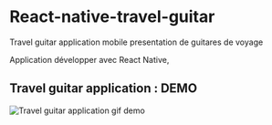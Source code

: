 # React-native-travel-guitar
Travel guitar application mobile presentation de guitares de voyage

Application développer avec React Native, 

##  Travel guitar application : DEMO

![Travel guitar application gif demo](https://user-images.githubusercontent.com/76264628/115124616-619c3b80-9fc3-11eb-8c62-81df4e963913.gif)

